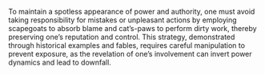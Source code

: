 To maintain a spotless appearance of power and authority, one must avoid taking responsibility for mistakes or unpleasant actions by employing scapegoats to absorb blame and cat’s-paws to perform dirty work, thereby preserving one’s reputation and control. This strategy, demonstrated through historical examples and fables, requires careful manipulation to prevent exposure, as the revelation of one’s involvement can invert power dynamics and lead to downfall.
